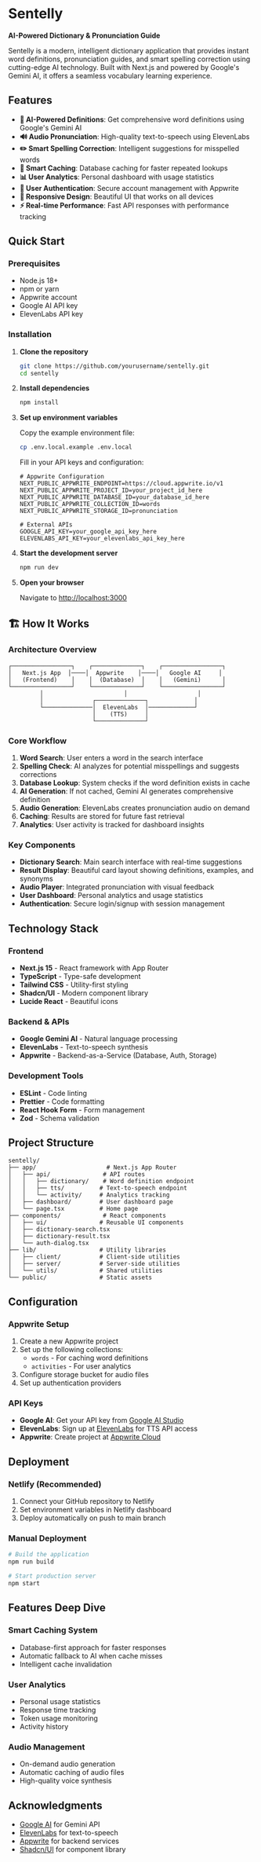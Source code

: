 # Sentelly

**AI-Powered Dictionary & Pronunciation Guide**

Sentelly is a modern, intelligent dictionary application that provides instant word definitions, pronunciation guides, and smart spelling correction using cutting-edge AI technology. Built with Next.js and powered by Google's Gemini AI, it offers a seamless vocabulary learning experience.

 
## Features

- **🤖 AI-Powered Definitions**: Get comprehensive word definitions using Google's Gemini AI
- **🔊 Audio Pronunciation**: High-quality text-to-speech using ElevenLabs
- **✏️ Smart Spelling Correction**: Intelligent suggestions for misspelled words
- **💾 Smart Caching**: Database caching for faster repeated lookups
- **📊 User Analytics**: Personal dashboard with usage statistics
- **🔐 User Authentication**: Secure account management with Appwrite
- **📱 Responsive Design**: Beautiful UI that works on all devices
- **⚡ Real-time Performance**: Fast API responses with performance tracking

## Quick Start

### Prerequisites

- Node.js 18+ 
- npm or yarn
- Appwrite account
- Google AI API key
- ElevenLabs API key

### Installation

1. **Clone the repository**
   ```bash
   git clone https://github.com/yourusername/sentelly.git
   cd sentelly
   ```

2. **Install dependencies**
   ```bash
   npm install
   ```

3. **Set up environment variables**
   
   Copy the example environment file:
   ```bash
   cp .env.local.example .env.local
   ```
   
   Fill in your API keys and configuration:
   ```env
   # Appwrite Configuration
   NEXT_PUBLIC_APPWRITE_ENDPOINT=https://cloud.appwrite.io/v1
   NEXT_PUBLIC_APPWRITE_PROJECT_ID=your_project_id_here
   NEXT_PUBLIC_APPWRITE_DATABASE_ID=your_database_id_here
   NEXT_PUBLIC_APPWRITE_COLLECTION_ID=words
   NEXT_PUBLIC_APPWRITE_STORAGE_ID=pronunciation
   
   # External APIs
   GOOGLE_API_KEY=your_google_api_key_here
   ELEVENLABS_API_KEY=your_elevenlabs_api_key_here
   ```

4. **Start the development server**
   ```bash
   npm run dev
   ```

5. **Open your browser**
   
   Navigate to [http://localhost:3000](http://localhost:3000)

## 🏗️ How It Works

### Architecture Overview

```
┌─────────────────┐    ┌──────────────┐    ┌─────────────────┐
│   Next.js App  │────│  Appwrite    │────│   Google AI     │
│   (Frontend)    │    │  (Database)  │    │   (Gemini)      │
└─────────────────┘    └──────────────┘    └─────────────────┘
         │                       │                    │
         │              ┌──────────────┐             │
         └──────────────│  ElevenLabs  │─────────────┘
                        │    (TTS)     │
                        └──────────────┘
```

### Core Workflow

1. **Word Search**: User enters a word in the search interface
2. **Spelling Check**: AI analyzes for potential misspellings and suggests corrections
3. **Database Lookup**: System checks if the word definition exists in cache
4. **AI Generation**: If not cached, Gemini AI generates comprehensive definition
5. **Audio Generation**: ElevenLabs creates pronunciation audio on demand
6. **Caching**: Results are stored for future fast retrieval
7. **Analytics**: User activity is tracked for dashboard insights

### Key Components

- **Dictionary Search**: Main search interface with real-time suggestions
- **Result Display**: Beautiful card layout showing definitions, examples, and synonyms
- **Audio Player**: Integrated pronunciation with visual feedback
- **User Dashboard**: Personal analytics and usage statistics
- **Authentication**: Secure login/signup with session management

## Technology Stack

### Frontend
- **Next.js 15** - React framework with App Router
- **TypeScript** - Type-safe development
- **Tailwind CSS** - Utility-first styling
- **Shadcn/UI** - Modern component library
- **Lucide React** - Beautiful icons

### Backend & APIs
- **Google Gemini AI** - Natural language processing
- **ElevenLabs** - Text-to-speech synthesis
- **Appwrite** - Backend-as-a-Service (Database, Auth, Storage)

### Development Tools
- **ESLint** - Code linting
- **Prettier** - Code formatting
- **React Hook Form** - Form management
- **Zod** - Schema validation

## Project Structure

```
sentelly/
├── app/                    # Next.js App Router
│   ├── api/               # API routes
│   │   ├── dictionary/    # Word definition endpoint
│   │   ├── tts/          # Text-to-speech endpoint
│   │   └── activity/     # Analytics tracking
│   ├── dashboard/        # User dashboard page
│   └── page.tsx          # Home page
├── components/            # React components
│   ├── ui/               # Reusable UI components
│   ├── dictionary-search.tsx
│   ├── dictionary-result.tsx
│   └── auth-dialog.tsx
├── lib/                  # Utility libraries
│   ├── client/           # Client-side utilities
│   ├── server/           # Server-side utilities
│   └── utils/            # Shared utilities
└── public/               # Static assets
```

## Configuration

### Appwrite Setup

1. Create a new Appwrite project
2. Set up the following collections:
   - `words` - For caching word definitions
   - `activities` - For user analytics
3. Configure storage bucket for audio files
4. Set up authentication providers

### API Keys

- **Google AI**: Get your API key from [Google AI Studio](https://makersuite.google.com/app/apikey)
- **ElevenLabs**: Sign up at [ElevenLabs](https://elevenlabs.io/) for TTS API access
- **Appwrite**: Create project at [Appwrite Cloud](https://cloud.appwrite.io/)

## Deployment

### Netlify (Recommended)

1. Connect your GitHub repository to Netlify
2. Set environment variables in Netlify dashboard
3. Deploy automatically on push to main branch

### Manual Deployment

```bash
# Build the application
npm run build

# Start production server
npm start
```

## Features Deep Dive

### Smart Caching System
- Database-first approach for faster responses
- Automatic fallback to AI when cache misses
- Intelligent cache invalidation

### User Analytics
- Personal usage statistics
- Response time tracking
- Token usage monitoring
- Activity history

### Audio Management
- On-demand audio generation
- Automatic caching of audio files
- High-quality voice synthesis

## Acknowledgments

- [Google AI](https://ai.google.dev/) for Gemini API
- [ElevenLabs](https://elevenlabs.io/) for text-to-speech
- [Appwrite](https://appwrite.io/) for backend services
- [Shadcn/UI](https://ui.shadcn.com/) for component library